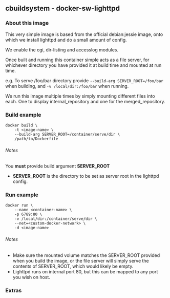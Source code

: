 ## cbuildsystem - docker-sw-lighttpd

### About this image

This very simple image is based from the official debian:jessie image, onto which we install lighttpd and do a small amount of config.

We enable the cgi, dir-listing and accesslog modules.

Once built and running this container simple acts as a file server, for whichever directory you have provided it at build time and mounted at run time.

e.g. To serve /foo/bar directory provide
`--build-arg SERVER_ROOT=/foo/bar` when building, and `-v /local/dir:/foo/bar` when running.

We run this image multiple times by simply mounting different files into each. One to display internal_repository and one for the merged_repository.

### Build example

```
docker build \
    -t <image-name> \
    --build-arg SERVER_ROOT=/container/serve/dir \
    /path/to/Dockerfile
```

###### Notes
You **must** provide build argument **SERVER_ROOT**
* **SERVER_ROOT** is the directory to be set as server root in the lighttpd config.

### Run example
```
docker run \
    --name <container-name> \
    -p 6789:80 \
    -v /local/dir:/container/serve/dir \
    --net=<custom-docker-network> \
    -d <image-name>
```
###### Notes
* Make sure the mounted volume matches the SERVER_ROOT provided when you build the image, or the file server will simply serve the contents of SERVER_ROOT, which would likely be empty.
* Lighttpd runs on internal port 80, but this can be mapped to any port you wish on host.

### Extras
